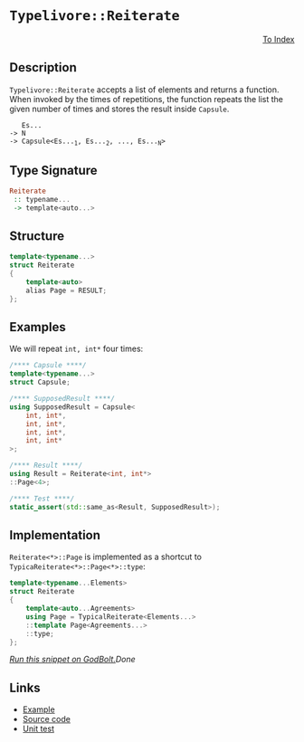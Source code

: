<!-- Copyright 2024 Feng Mofan
SPDX-License-Identifier: Apache-2.0 -->

# `Typelivore::Reiterate`

<p style='text-align: right;'><a href="../../../facilities/metafunctions.md#typelivore-reiterate">To Index</a></p>

## Description

`Typelivore::Reiterate` accepts a list of elements and returns a function. When invoked by the times of repetitions, the function repeats the list the given number of times and stores the result inside `Capsule`.

<pre><code>   Es...
-> N
-> Capsule&lt;Es...<sub>1</sub>, Es...<sub>2</sub>, ..., Es...<sub>N</sub>&gt;</code></pre>

## Type Signature

```Haskell
Reiterate
 :: typename...
 -> template<auto...>
```

## Structure

```C++
template<typename...>
struct Reiterate
{
    template<auto>
    alias Page = RESULT;
};
```

## Examples

We will repeat `int, int*` four times:

```C++
/**** Capsule ****/
template<typename...>
struct Capsule;

/**** SupposedResult ****/
using SupposedResult = Capsule<
    int, int*,
    int, int*,
    int, int*,
    int, int*
>;

/**** Result ****/
using Result = Reiterate<int, int*>
::Page<4>;

/**** Test ****/
static_assert(std::same_as<Result, SupposedResult>);
```

## Implementation

`Reiterate<*>::Page` is implemented as a shortcut to `TypicaReiterate<*>::Page<*>::type`:

```C++
template<typename...Elements>
struct Reiterate
{
    template<auto...Agreements>
    using Page = TypicalReiterate<Elements...>
    ::template Page<Agreements...>
    ::type;
};
```

[*Run this snippet on GodBolt.*](https://godbolt.org/#z:OYLghAFBqd5QCxAYwPYBMCmBRdBLAF1QCcAaPECAMzwBtMA7AQwFtMQByARg9KtQYEAysib0QXACx8BBAKoBnTAAUAHpwAMvAFYTStJg1DIApACYAQuYukl9ZATwDKjdAGFUtAK4sGIAKwAzKSuADJ4DJgAcj4ARpjEIACc0gAOqAqETgwe3r4BwemZjgLhkTEs8Ykptpj2JQxCBEzEBLk%2BfkG19dlNLQRl0XEJydIKza3t%2BV3j/YMVVaMAlLaoXsTI7BwA9ABU%2BweHR8e72yYaAIJ7BwDUACKYqa6MyHiYCjeHZ5fXJ39H3wu5yuhxu2FUBFcFiYyAA1p8DoDISxUgZISZAm4CABPJ7MNgAOiJGOwwPGxC8DjBEKhMPhJgA7FYGXcMVZLsDkaimOjMcCbgKbly0ZgMVjcYxWJgiQSSTdkAYFB8PIImBEEqR%2BYKcXipTLsPQ2IIFMCSWSCBSqeDIQx0NC4WKVc11cQxQbMEaCAoZWbAqSOUytQLhTzRZidZLCUSLsBiJgPYwvWbLoKbl5MkYbgBZTzoG4Yu43J1qyKuzHuz3eomkG4xuMJ40%2Bv1s00slscn6gtxMVIKLz0BH7JEe7m88W6qOy5uXcmUghFnt9%2BjtoGd24AFVxeFEtAASphCAlQ4PTpyRyKxRH8dKiRXEybpxdZ1TN6lt2J94fiKHW%2ByLqmQzHJgvCIJt/X/QVn3nZRiFQIhlCYYBMHzQM20CP9gW2bYbmhJQFyUEAgyFc8f0xYCiBuABJZMIIFOMAEcvDwOMPggSj80CVlOJuDQliIqCbhguDUAQpCxWox9U0ZP9U1TdMImAIUJQ4wtu17fswzcX0ZMFRkuIwlNtRIoCQNQKiaNTBimJYm42JUgsbi4PjDIFAShPgxDNIk8CpMDFzZPkzMIxUhd1OXctDXvMCV18/TTR%2BbD92QdZMgAN2Q7sCKIwDNPIszvKIqzmPeWyzA4rTuMo5zaJuNzYI8sTMQK/zpKIuSM0U4KHOtWkHXDCVr0E%2BqRM88SbgAWhuMwSRAEAIws2SBVmnLs1zN1IsbaswQ2r1ovQoi9JXbLjNy0yZTreNKwWgVAsU0TkIc9yRsatwLobXbiWbfaAzijsQX%2BAGvkw0FKJRHaeWyE9AV%2BQGAcBM8wdI8dIxvAk72NGiBM/SFv3RAMdODE6xTy87Y0u%2B9rrTDrBM8kLX3fPcDxxpH0Y%2BqcfMFZaTppl63sraL/OWiUjrQgz/thxFgducFWFRZCgbXCWh3ioEzECCIFS8LByrQBhNlSJNHyl/ZQqXeXJcuHLLwGvVPvAgS1LNo7Fd2G4hC8VIikwdB9yXecFYuW63Y9r2ffeft5wcx2NLFIiIgIGt492TV/PjxPBGTuPBHTghM9T7ObiT00vrFmGbl9iOoeBIOK9oSPuOxo8xzTwuM5o2b7rFSRtJVsv13ef2LafZpHGQAB9JglQSAgIHGdBZoUKUJ4fNxa4T4PPYyb215JPj0I4FZaE4fxeD8DgtFIVBOC0yxrFqtYNgetWeFIAhNAPlZYQCSQCQ0AAOMwZgkhJC4P4f%2Bf8uAMgZNII%2BHBJC8BYBIDQGhSBnwvlfDgvAFAgBQW/c%2BB9SBwFgDARAIA1gEFSCBcglA0AojoAkKIUpOCqD/gANnGqwyQNxgDIGQI5H%2BZheDe0ICQPA88uAyEECIMQ7ApCSPkEoNQ79SC6AkQAd2/KkTgPBD7H1PsojBAB5EClD5yoCoDcFh7DOHcN4fwgkZUIAeDofQYg%2BZn5LF4HgrQKwIBIFoW%2BVx1CIABPoYkYAUgzB8DoDjbBEBYjKNiBEFo2JtG8CScwYg2JDGxG0JgBwaTSC0M9IYhgtBUn4NIFgWIXhgDdloLQbB3BeBYBYIYYA4hKn4DjA4PA6UmkX0wKofJIEtgv3jnUZRtA8CxG/FkjwWBlEWjwIg5ppB0rEFiFvB4bSjDTKMO/FYVADDAAUAANTeGowxeJCn8CkTuWR0g7kKJUOoSpqj9DtJQNYaw%2BgZnYMgCsVABtshNPGnPAsphb6WDMOgjZxAxHvHgCsOw%2BSGguFtFMPwEiwjqgWCMCRRQsgCCxXoIlDR5jDESBI1FvSBB9EmJ4DoehaUNAZQMPFVKWUTDaEy/INKeWUsqASlFD9NgSF0RwE%2BqCDGcEsWwjhXCeF8KkA42yuARFuPMIEJyXjDkrAQJgJgWBEgQE/iASQgQCRJECNAjQkgzCSFYcg/wrCkj6E4PA0giCdUElYVwVhf8kgQNYf4SQoCbWsJlZUjBWCcGv0OYQkhfiyEmKoRQEJqAXEMKYRwFoLBUoMnGkweUBhMxcCSASLgv8hH4CIAi8R8jpHiDkc8xQrzlG6CiRonsaTJXSrQbwIxaazEWKsYq0t7THKVurRoWyzjAkJHcYEMwniE34N8f4rNi6yAZtCa4lAZaIkgJQTQOuCQ4kJMqRklJhSb1ZJyXkgpazimJlKeU5R1Tan1MaYU1p7TOkX26WivpSLKlDJGZCQpEzYEX2mbMlJCytgX2Wasl%2BGytlKB2QBhSibjmIXOZc65jBbmyGbY8%2BR7alHvJAFEo93zoU2HgwCs1l8QUCDBRCziUKrAwrhQkBtSLAXdBA84CArhSU4ttEKxYhKMjEpyHy7FpByXZBkwSkTdLGg8sk5ptlgrOXCupbYHTSnuVzEM7J0V6xxVOQ9VK/RMa5XjpsQqKdFaq2/3VXWkgy7dXrp8Qao1JrKCSq9T6yt9qGT%2BCSFAwIDqnXhujegzgcbcGJqIaQ8hpjgn7pzWwTg%2BabEsAUKlPhqUPMinGLWzVYi9DPPIxIJ5sgqNvIvroYIPatHNP7Y5lLHBjEUJAjccxljiulfK5V0M4x53brCcuwIa7vEEJTXl3dNC5sHrK57MeFWkhjyqwQMeqhOHRPPcQS9iTklZLvdd7JuS0WFNfYId9FSgOYBqXUsQv61n/r2chlpxVen9OURB5KUG1kwamTMuZ2IkNLIRWh3gGHtkehwwcjdfATmEcwFcm5ayGsPKa5RxRbWdAgGCPRnjvzmPIrYw0Jp2w54Md4xYWFQ74WIpYyiuoom/DicxWZqT6B1PGdUySoXKn5MUssxp1lvRTN5GU/L%2BlBnyhcoFf0XTsxWii4lasGzsjevJaHc58bZWbh7YJId7zmq/NLf1aQQ1xqRisdgeF2jlbAiBH8GA8NyDvcMkDSby%2BqXbDxuW0sc1kh/DWsgQyZBf9JAgK4AAswUbYGBD66bzBAWP72cESH2Neeo/rIvdkC1QA%3D)$Done$

## Links

- [Example](../../../code/facilities/metafunctions/typelivore/reiterate/implementation.hpp)
- [Source code](../../../../conceptrodon/descend/typelivore/reiterate.hpp)
- [Unit test](../../../../tests/unit/metafunctions/typelivore/reiterate.test.hpp)
